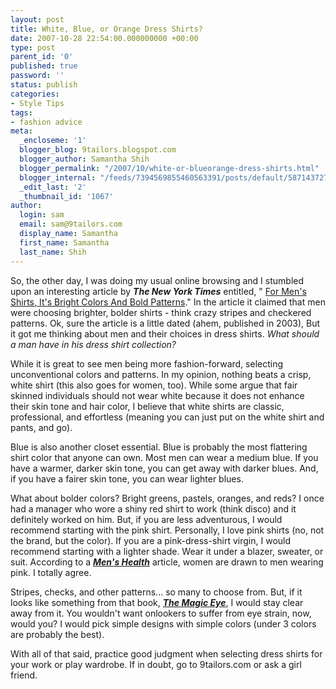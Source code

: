 ```yaml
---
layout: post
title: White, Blue, or Orange Dress Shirts?
date: 2007-10-28 22:54:00.000000000 +00:00
type: post
parent_id: '0'
published: true
password: ''
status: publish
categories:
- Style Tips
tags:
- fashion advice
meta:
  _encloseme: '1'
  blogger_blog: 9tailors.blogspot.com
  blogger_author: Samantha Shih
  blogger_permalink: "/2007/10/white-or-blueorange-dress-shirts.html"
  blogger_internal: "/feeds/7394569855460563391/posts/default/587143727508745298"
  _edit_last: '2'
  _thumbnail_id: '1067'
author:
  login: sam
  email: sam@9tailors.com
  display_name: Samantha
  first_name: Samantha
  last_name: Shih
---
```

So, the other day, I was doing my usual online browsing and I stumbled upon an interesting article by **_The New York Times_** entitled, " [For Men's Shirts, It's Bright Colors And Bold Patterns](http://query.nytimes.com/gst/fullpage.html?res=9A04E4DF1438F930A25752C1A9659C8B63&n=Top/News/Business/Companies/Wal-Mart%20Stores%20Inc.)." In the article it claimed that men were choosing brighter, bolder shirts - think crazy stripes and checkered patterns. Ok, sure the article is a little dated (ahem, published in 2003), But it got me thinking about men and their choices in dress shirts. _What should a man have in his dress shirt collection?_

While it is great to see men being more fashion-forward, selecting unconventional colors and patterns. In my opinion, nothing beats a crisp, white shirt (this also goes for women, too). While some argue that fair skinned individuals should not wear white because it does not enhance their skin tone and hair color, I believe that white shirts are classic, professional, and effortless (meaning you can just put on the white shirt and pants, and go).

Blue is also another closet essential. Blue is probably the most flattering shirt color that anyone can own. Most men can wear a medium blue. If you have a warmer, darker skin tone, you can get away with darker blues. And, if you have a fairer skin tone, you can wear lighter blues.

What about bolder colors? Bright greens, pastels, oranges, and reds? I once had a manager who wore a shiny red shirt to work (think disco) and it definitely worked on him. But, if you are less adventurous, I would recommend starting with the pink shirt. Personally, I love pink shirts (no, not the brand, but the color). If you are a pink-dress-shirt virgin, I would recommend starting with a lighter shade. Wear it under a blazer, sweater, or suit. According to a [**_Men's Health_**](http://www.cbsnews.com/stories/2005/04/27/earlyshow/living/beauty/main691184.shtml) article, women are drawn to men wearing pink. I totally agree.

Stripes, checks, and other patterns... so many to choose from. But, if it looks like something from that book, [**_The Magic Eye_**](http://www.magiceye.com/), I would stay clear away from it. You wouldn't want onlookers to suffer from eye strain, now, would you? I would pick simple designs with simple colors (under 3 colors are probably the best).

With all of that said, practice good judgment when selecting dress shirts for your work or play wardrobe. If in doubt, go to 9tailors.com or ask a girl friend.